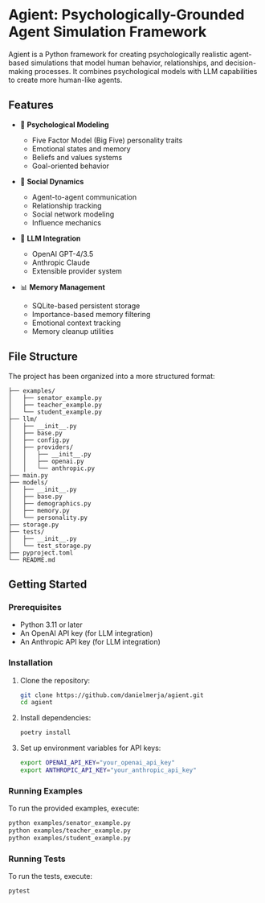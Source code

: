# Agient: Psychologically-Grounded Agent Simulation Framework

Agient is a Python framework for creating psychologically realistic agent-based simulations that model human behavior, relationships, and decision-making processes. It combines psychological models with LLM capabilities to create more human-like agents.

## Features

- 🧠 **Psychological Modeling**
  - Five Factor Model (Big Five) personality traits
  - Emotional states and memory
  - Beliefs and values systems
  - Goal-oriented behavior

- 🤝 **Social Dynamics**
  - Agent-to-agent communication
  - Relationship tracking
  - Social network modeling
  - Influence mechanics

- 💭 **LLM Integration**
  - OpenAI GPT-4/3.5
  - Anthropic Claude
  - Extensible provider system

- 📊 **Memory Management**
  - SQLite-based persistent storage
  - Importance-based memory filtering
  - Emotional context tracking
  - Memory cleanup utilities

## File Structure

The project has been organized into a more structured format:

```
├── examples/
│   ├── senator_example.py
│   ├── teacher_example.py
│   └── student_example.py
├── llm/
│   ├── __init__.py
│   ├── base.py
│   ├── config.py
│   ├── providers/
│   │   ├── __init__.py
│   │   ├── openai.py
│   │   └── anthropic.py
├── main.py
├── models/
│   ├── __init__.py
│   ├── base.py
│   ├── demographics.py
│   ├── memory.py
│   └── personality.py
├── storage.py
├── tests/
│   ├── __init__.py
│   └── test_storage.py
├── pyproject.toml
└── README.md
```

## Getting Started

### Prerequisites

- Python 3.11 or later
- An OpenAI API key (for LLM integration)
- An Anthropic API key (for LLM integration)

### Installation

1. Clone the repository:
   ```sh
   git clone https://github.com/danielmerja/agient.git
   cd agient
   ```

2. Install dependencies:
   ```sh
   poetry install
   ```

3. Set up environment variables for API keys:
   ```sh
   export OPENAI_API_KEY="your_openai_api_key"
   export ANTHROPIC_API_KEY="your_anthropic_api_key"
   ```

### Running Examples

To run the provided examples, execute:
```sh
python examples/senator_example.py
python examples/teacher_example.py
python examples/student_example.py
```

### Running Tests

To run the tests, execute:
```sh
pytest
```
